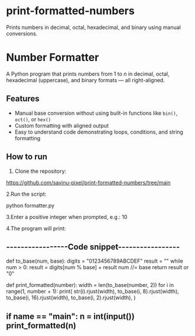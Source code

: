 # print-formatted-numbers
Prints numbers in decimal, octal, hexadecimal, and binary using manual conversions.

# Number Formatter

A Python program that prints numbers from 1 to *n* in decimal, octal, hexadecimal (uppercase), and binary formats — all right-aligned.

## Features

- Manual base conversion without using built-in functions like `bin()`, `oct()`, or `hex()`
- Custom formatting with aligned output
- Easy to understand code demonstrating loops, conditions, and string formatting

## How to run

1. Clone the repository:
 
 https://github.com/savinu-pixel/print-formatted-numbers/tree/main

2.Run the script:

 python formatter.py

3.Enter a positive integer when prompted,
  e.g.: 10
  
4.The program will print:


-----------------Code snippet-----------------
----------------------------------------------
def to_base(num, base):
    digits = "0123456789ABCDEF"
    result = ""
    while num > 0:
        result = digits[num % base] + result
        num //= base
    return result or "0"

def print_formatted(number):
    width = len(to_base(number, 2))
    for i in range(1, number + 1):
        print(
            str(i).rjust(width),
            to_base(i, 8).rjust(width),
            to_base(i, 16).rjust(width),
            to_base(i, 2).rjust(width),
        )

if __name__ == "__main__":
    n = int(input())
    print_formatted(n)
----------------------------------------------
  



